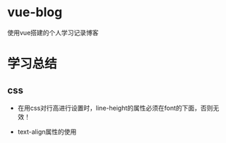 # vue-blog
使用vue搭建的个人学习记录博客

# 学习总结

## css

+ 在用css对行高进行设置时，line-height的属性必须在font的下面，否则无效！

+ text-align属性的使用